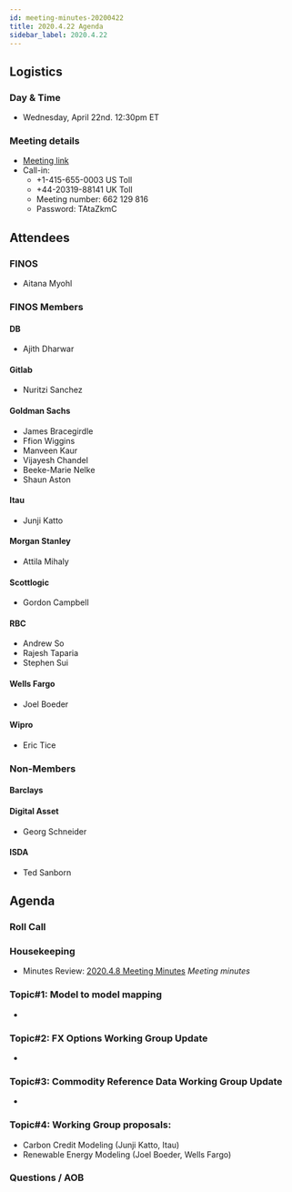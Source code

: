```yaml
---
id: meeting-minutes-20200422
title: 2020.4.22 Agenda
sidebar_label: 2020.4.22
---
```


## Logistics 
### Day & Time
* Wednesday, April 22nd. 12:30pm ET

### Meeting details

* [Meeting link](https://finos.webex.com/finos/j.php?MTID=m9faeb59f9167a188a0cde9a2209b9447)
* Call-in: 
    * +1-415-655-0003 US Toll
    * +44-20319-88141 UK Toll
    * Meeting number: 662 129 816
    * Password: TAtaZkmC

## Attendees 
### FINOS
* Aitana Myohl

### FINOS Members

####  DB
* Ajith Dharwar

#### Gitlab
* Nuritzi Sanchez

#### Goldman Sachs
* James Bracegirdle
* Ffion Wiggins
* Manveen Kaur
* Vijayesh Chandel
* Beeke-Marie Nelke
* Shaun Aston

#### Itau
* Junji Katto

#### Morgan Stanley
* Attila Mihaly

#### Scottlogic
* Gordon Campbell

#### RBC
* Andrew So
* Rajesh Taparia
* Stephen Sui

#### Wells Fargo
* Joel Boeder

#### Wipro
* Eric Tice


### Non-Members

#### Barclays

#### Digital Asset
* Georg Schneider

#### ISDA
* Ted Sanborn

## Agenda

### Roll Call

### Housekeeping
* Minutes Review: [2020.4.8 Meeting Minutes](https://github.com/finos/alloy/blob/master/meeting-minutes/pilot-project-meeting-minutes/2020.4.8-pilot-project-minutes.md) _Meeting minutes_

### Topic#1: Model to model mapping
* 

### Topic#2: FX Options Working Group Update
* 

### Topic#3: Commodity Reference Data Working Group Update
* 

### Topic#4: Working Group proposals: 
* Carbon Credit Modeling  (Junji Katto, Itau)
* Renewable Energy Modeling (Joel Boeder, Wells Fargo)

### Questions / AOB
